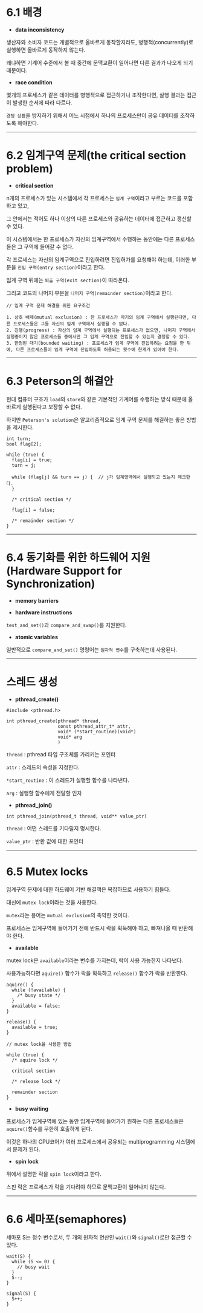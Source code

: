 # 6.1 배경

* **data inconsistency**

생산자와 소비자 코드는 개별적으로 올바르게 동작할지라도, 병행적(concurrently)로 실행하면 올바르게 동작하지 않는다.

왜냐하면 기계어 수준에서 볼 때 중간에 문맥교환이 일어나면 다른 결과가 나오게 되기 때문이다.

* **race condition**

몇개의 프로세스가 같은 데이터를 병행적으로 접근하거나 조작한다면, 실행 결과는 접근이 발생한 순서에 따라 다르다.

`경쟁 상황`을 방지하기 위해서 어느 시점에서 하나의 프로세스만이 공유 데이터를 조작하도록 해야한다.

* * *

# 6.2 임계구역 문제(the critical section problem)

* **critical section**

n개의 프로세스가 있는 시스템에서 각 프로세스는 `임계 구역`이라고 부르는 코드를 포함하고 있고,

그 안에서는 적어도 하나 이상의 다른 프로세스와 공유하는 데이터에 접근하고 갱신할 수 있다.

이 시스템에서는 한 프로세스가 자신의 임계구역에서 수행하는 동안에는 다른 프로세스들은 그 구역에 들어갈 수 없다.

각 프로세스는 자신의 임계구역으로 진입하려면 진입허가를 요청해야 하는데, 이러한 부분을 `진입 구역(entry section)`이라고 한다.

임계 구역 뒤에는 `퇴출 구역(exit section)`이 따라온다.

그리고 코드의 나머지 부분을 `나머지 구역(remainder section)`이라고 한다.

```
// 임계 구역 문제 해결을 위한 요구조건

1. 상호 배제(mutual exclusion) : 한 프로세스가 자기의 임계 구역에서 실행된다면, 다른 프로세스들은 그들 자신의 임계 구역에서 실행될 수 없다.
2. 진행(progress) : 자신의 임계 구역에서 실행되는 프로세스가 없으면, 나머지 구역에서 실행중이지 않은 프로세스들 중에서만 그 임계 구역으로 진입할 수 있는지 결정할 수 있다.
3. 한정된 대기(bounded waiting) : 프로세스가 임계 구역에 진입하려는 요청을 한 뒤에, 다른 프로세스들이 임계 구역에 진입하도록 허용되는 횟수에 한계가 있어야 한다.
```

* * *

# 6.3 Peterson의 해결안

현대 컴퓨터 구조가 `load`와 `store`와 같은 기본적인 기계어를 수행하는 방식 때문에 올바르게 실행된다고 보장할 수 없다.

하지만 `Peterson's solution`은 알고리즘적으로 임계 구역 문제를 해결하는 좋은 방법을 제시한다.

```
int turn;
bool flag[2];

while (true) {
  flag[i] = true;
  turn = j;
  
  while (flag[j] && turn == j) {  // j가 임계영역에서 실행되고 있는지 체크한다.
  }
  
  /* critical section */
  
  flag[i] = false;
  
  /* remainder section */
}
```

* * *

# 6.4 동기화를 위한 하드웨어 지원(Hardware Support for Synchronization)

* **memory barriers**

* **hardware instructions**

`test_and_set()`과 `compare_and_swap()`를 지원한다.

* **atomic variables**

일반적으로 `compare_and_set()` 명령어는 `원자적 변수`를 구축하는데 사용된다.

* * *

# 스레드 생성

* **pthread_create()**

```
#include <pthread.h>

int pthread_create(pthread* thread, 
                   const pthread_attr_t* attr,
                   void* (*start_routine)(void*)
                   void* arg
                   )
```

`thread` : pthread 타입 구조체를 가리키는 포인터

`attr` : 스레드의 속성을 지정한다.

`*start_routine` : 이 스레드가 실행할 함수를 나타낸다.

`arg` : 실행할 함수에게 전달할 인자

* **pthread_join()**

```
int pthread_join(pthread_t thread, void** value_ptr)
```

`thread` : 어떤 스레드를 기다릴지 명시한다.

`value_ptr` : 반환 값에 대한 포인터
* * *

# 6.5 Mutex locks

임계구역 문제에 대한 하드웨어 기반 해결책은 복잡하므로 사용하기 힘들다.

대신에 `mutex lock`이라는 것을 사용한다.

`mutex`라는 용어는 `mutual exclusion`의 축약한 것이다.

프로세스는 임계구역에 들어가기 전에 반드시 락을 획득해야 하고, 빠져나올 때 반환해야 한다.

* **available**

mutex lock은 `available`이라는 변수를 가지는데, 락이 사용 가능한지 나타낸다.

사용가능하다면 `aquire()` 함수가 락을 획득하고 `release()` 함수가 락을 반환한다.

```
aquire() {
  while (!available) {
    /* busy state */
  }
  available = false;
}

release() {
  available = true;
}

// mutex lock을 사용한 방법

while (true) {
  /* aquire lock */
  
  critical section
  
  /* release lock */
  
  remainder section
}
```

* **busy waiting**

프로세스가 임계구역에 있는 동안 임계구역에 들어가기 원하는 다른 프로세스들은 `aquire()`함수를 무한히 호출하게 된다.

이것은 하나의 CPU코어가 여러 프로세스에서 공유되는 multiprogramming 시스템에서 문제가 된다.

* **spin lock**

위에서 설명한 락을 `spin lock`이라고 한다.

스핀 락은 프로세스가 락을 기다려야 하므로 문맥교환이 일어나지 않는다.

* * *

# 6.6 세마포(semaphores)

세마포 S는 정수 변수로서, 두 개의 원자적 연산인 `wait()`와 `signal()`로만 접근할 수 있다.

```
wait(S) {
  while (S <= 0) {
    // busy wait
  }
  S--;
}

signal(S) {
  S++;
}
```



